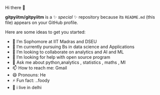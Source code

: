  Hi there 👋


**gitpyiitm/gitpyiitm** is a ✨ _special_ ✨ repository because its `README.md` (this file) appears on your GitHub profile.

Here are some ideas to get you started:

- 🔭 I’m Sophomore at IIT Madras and DSEU
- 🌱 I’m currently pursuing  Bs in data science and Applications 
- 👯 I’m looking to collaborate on analytics and AI and ML
- 🤔 I’m looking for help with open source program
- 💬 Ask me about python,analytics , statistics , maths , Ml  
- 📫 How to reach me: Gmail
- 😄 Pronouns: He
- ⚡ Fun fact: ..foody
- 🎁 i live in delhi
